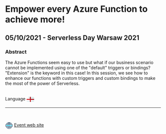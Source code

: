 # Empower every Azure Function to achieve more!
## 05/10/2021 - Serverless Day Warsaw 2021
### Abstract
The Azure Functions seem easy to use but what if our business scenario cannot be implemented using one of the "default" triggers or bindings? "Extension" is the keyword in this case! In this session, we see how to enhance our functions with custom triggers and custom bindings to make the most of the power of Serverless.

<br/>
Language <img width="25" src="https://raw.githubusercontent.com/massimobonanni/massimobonanni/master/images/flagengland.svg" style="vertical-align:middle">

<br/>

---

<br/>
<p>
<img width="25" src="https://raw.githubusercontent.com/massimobonanni/massimobonanni/master/images/eventwebsite.svg" style="vertical-align:middle"> 
<a href="https://warsaw.serverlessdays.io/">Event web site</a>
</p>

